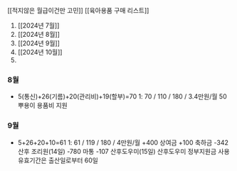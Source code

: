 [[적지않은 월급이건만 고민]]
[[육아용품 구매 리스트]]

1. [[2024년 7월]]
2. [[2024년 8월]]
3. [[2024년 9월]]
4. [[2024년 10월]]
5. 

### 8월 
- 5(통신)+26(기름)+20(관리비)+19(할부)=70
	1: 70 / 110 / 180 / 3.4만원/월
	50 뿌용이 용품비 지원

### 9월
- 5+26+20+10=61
	1: 61 / 119 / 180 / 4만원/월
	+400 상여금
	+100 축하금
	-342 산후 조리원(14일)
	-780 마통
	-107 산후도우미(15일)
	산후도우미 정부지원금 사용 유효기간은 출산일로부터 60일